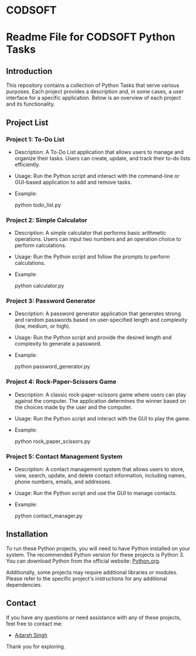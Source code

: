 # CODSOFT


# Readme File for CODSOFT Python Tasks

## Introduction

This repository contains a collection of Python Tasks that serve various purposes. Each project provides a description and, in some cases, a user interface for a specific application. Below is an overview of each project and its functionality.

## Project List

### **Project 1: To-Do List**

- Description: A To-Do List application that allows users to manage and organize their tasks. Users can create, update, and track their to-do lists efficiently.
- Usage: Run the Python script and interact with the command-line or GUI-based application to add and remove tasks.
- Example:
 
   python todo_list.py
  

### **Project 2: Simple Calculator**

- Description: A simple calculator that performs basic arithmetic operations. Users can input two numbers and an operation choice to perform calculations.
- Usage: Run the Python script and follow the prompts to perform calculations.
- Example:
  
   python calculator.py
  

### **Project 3: Password Generator**

- Description: A password generator application that generates strong and random passwords based on user-specified length and complexity (low, medium, or high).
- Usage: Run the Python script and provide the desired length and complexity to generate a password.
- Example:
  
   python password_generator.py
 

### **Project 4: Rock-Paper-Scissors Game**

- Description: A classic rock-paper-scissors game where users can play against the computer. The application determines the winner based on the choices made by the user and the computer.
- Usage: Run the Python script and interact with the GUI to play the game.
- Example:

   python rock_paper_scissors.py
 

### **Project 5: Contact Management System**

- Description: A contact management system that allows users to store, view, search, update, and delete contact information, including names, phone numbers, emails, and addresses.
- Usage: Run the Python script and use the GUI to manage contacts.
- Example:
  
   python contact_manager.py
 

## Installation

To run these Python projects, you will need to have Python installed on your system. The recommended Python version for these projects is Python 3. You can download Python from the official website: [Python.org](https://www.python.org/downloads/).

Additionally, some projects may require additional libraries or modules. Please refer to the specific project's instructions for any additional dependencies.




## Contact

If you have any questions or need assistance with any of these projects, feel free to contact me:

- [Adarsh Singh](mailto:singhadarsh2701@gmail.com)

Thank you for exploring.

